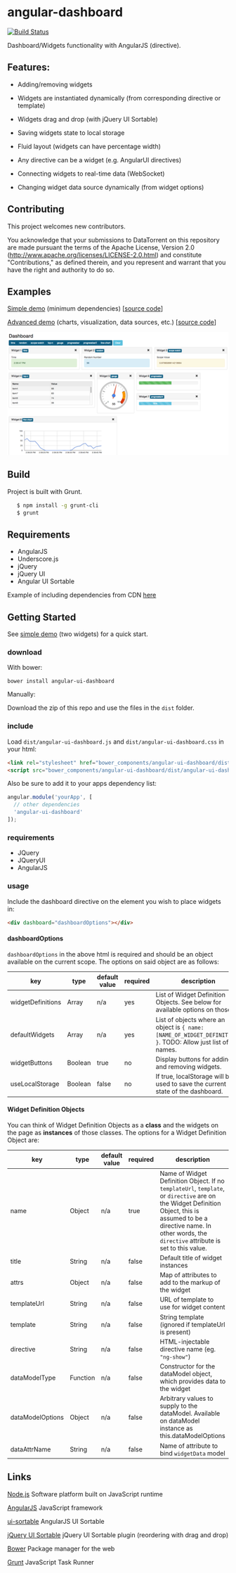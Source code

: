 angular-dashboard
====================

[![Build Status](https://travis-ci.org/DataTorrent/malhar-angular-dashboard.svg?branch=master)](https://travis-ci.org/DataTorrent/malhar-angular-dashboard)

Dashboard/Widgets functionality with AngularJS (directive).


Features:
---------

 - Adding/removing widgets

 - Widgets are instantiated dynamically (from corresponding directive or template)

 - Widgets drag and drop (with jQuery UI Sortable)

 - Saving widgets state to local storage

 - Fluid layout (widgets can have percentage width)

 - Any directive can be a widget (e.g. AngularUI directives)

 - Connecting widgets to real-time data (WebSocket)

 - Changing widget data source dynamically (from widget options)

## Contributing

This project welcomes new contributors.

You acknowledge that your submissions to DataTorrent on this repository are made pursuant the terms of the Apache License, Version 2.0 (http://www.apache.org/licenses/LICENSE-2.0.html) and constitute "Contributions," as defined therein, and you represent and warrant that you have the right and authority to do so.


## Examples

[Simple demo](http://datatorrent.github.io/malhar-angular-dashboard/#/) (minimum dependencies) [[source code](demo)]

[Advanced demo](http://nickholub.github.io/angular-dashboard-app) (charts, visualization, data sources, etc.) [[source code](https://github.com/nickholub/angular-dashboard-app)]

![AngularJS Dashboard](docs/AngularJSDashboard.png "AngularJS Dashboard")

## Build

 Project is built with Grunt.

 ``` bash
    $ npm install -g grunt-cli
    $ grunt
 ```

## Requirements

- AngularJS
- Underscore.js
- jQuery
- jQuery UI
- Angular UI Sortable

Example of including dependencies from CDN [here](demo/index.html)

Getting Started
-----------------

See [simple demo](demo) (two widgets) for a quick start.

### download

With bower:

```
bower install angular-ui-dashboard
```
Manually:

Download the zip of this repo and use the files in the `dist` folder.

### include

Load `dist/angular-ui-dashboard.js` and `dist/angular-ui-dashboard.css` in your html:

```HTML
<link rel="stylesheet" href="bower_components/angular-ui-dashboard/dist/angular-ui-dashboard.css">
<script src="bower_components/angular-ui-dashboard/dist/angular-ui-dashboard.js"></script>
```

Also be sure to add it to your apps dependency list:

```JavaScript
angular.module('yourApp', [
  // other dependencies
  'angular-ui-dashboard'
]);
```

### requirements

- JQuery
- JQueryUI
- AngularJS

### usage

Include the dashboard directive on the element you wish to place widgets in:

```HTML
<div dashboard="dashboardOptions"></div>
```

#### dashboardOptions

`dashboardOptions` in the above html is required and should be an object available on the current scope. The options on said object are as follows:


key | type | default value | required | description 
--- | ---- | ------------- | -------- | -----------
 widgetDefinitions | Array | n/a | yes | List of Widget Definition Objects. See below for available options on those. 
 defaultWidgets    | Array | n/a | yes | List of objects where an object is `{ name: [NAME_OF_WIDGET_DEFINITION] }`. TODO: Allow just list of names. 
 widgetButtons     | Boolean | true | no | Display buttons for adding and removing widgets. 
 useLocalStorage   | Boolean | false | no | If true, localStorage will be used to save the current state of the dashboard. 

#### Widget Definition Objects

You can think of Widget Definition Objects as a __class__ and the widgets on the page as __instances__ of those classes. The options for a Widget Definition Object are:


key               | type     | default value | required | description 
----------------- | ------   | ------------- | -------- | -----------
name              | Object   | n/a           | true     | Name of Widget Definition Object. If no `templateUrl`, `template`, or `directive` are on the Widget Definition Object, this is assumed to be a directive name. In other words, the `directive` attribute is set to this value.
title             | String   | n/a           | false    | Default title of widget instances
attrs             | Object   | n/a           | false    | Map of attributes to add to the markup of the widget
templateUrl       | String   | n/a           | false    | URL of template to use for widget content
template          | String   | n/a           | false    | String template (ignored if templateUrl is present)
directive         | String   | n/a           | false    | HTML-injectable directive name (eg. `"ng-show"`)
dataModelType     | Function | n/a           | false    | Constructor for the dataModel object, which provides data to the widget
dataModelOptions  | Object   | n/a           | false    | Arbitrary values to supply to the dataModel. Available on dataModel instance as this.dataModelOptions
dataAttrName      | String   | n/a           | false    | Name of attribute to bind `widgetData` model


Links
-----

[Node.js](http://nodejs.org/) Software platform built on JavaScript runtime

[AngularJS](http://angularjs.org/) JavaScript framework

[ui-sortable](https://github.com/angular-ui/ui-sortable) AngularJS UI Sortable

[jQuery UI Sortable](http://jqueryui.com/sortable/) jQuery UI Sortable plugin (reordering with drag and drop)

[Bower](http://bower.io/) Package manager for the web

[Grunt](http://gruntjs.com/) JavaScript Task Runner
